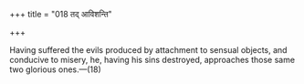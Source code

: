 +++
title = "018 तद् आविशन्ति"

+++

Having suffered the evils produced by attachment to sensual objects, and conducive to misery, he, having his sins destroyed, approaches those same two glorious ones.—(18)